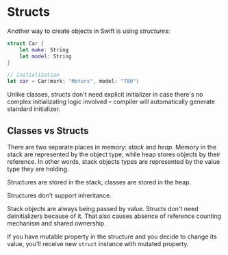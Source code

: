 # Structs

Another way to create objects in Swift is using *structures*:

```Swift
struct Car {
    let make: String
    let model: String
}

// initialization
let car = Car(mark: "Motors", model: "T80")
```

Unlike classes, structs don't need explicit initializer in case there's no complex initializating logic involved – compiler will automatically generate standard initializer.

## Classes vs Structs

There are two separate places in memory: *stack* and *heap*. Memory in the stack are represented by the object type, while heap stores objects by their reference. In other words, stack objects types are represented by the value type they are holding.

Structures are stored in the stack, classes are stored in the heap.

Structures don't support inheritance.

Stack objects are always being passed by value. Structs don't need deinitializers because of it. That also causes absence of reference counting mechanism and shared ownership.

If you have mutable property in the structure and you decide to change its value, you'll receive new `struct` instance with mutated property.
